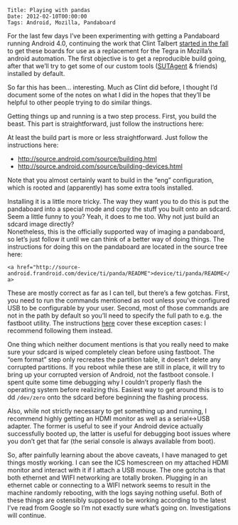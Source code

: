     Title: Playing with pandas
    Date: 2012-02-10T00:00:00
    Tags: Android, Mozilla, Pandaboard


For the last few days I&#8217;ve been experimenting with getting a Pandaboard running Android 4.0, continuing the work that Clint Talbert [started in the fall][1] to get these boards for use as a replacement for the Tegra in Mozilla&#8217;s android automation. The first objective is to get a reproducible build going, after that we&#8217;ll try to get some of our custom tools ([SUTAgent][2] &#038; friends) installed by default.

So far this has been&#8230; interesting. Much as Clint did before, I thought I&#8217;d document some of the notes on what I did in the hopes that they&#8217;ll be helpful to other people trying to do similar things. 

Getting things up and running is a two step process. First, you build the beast. This part is straightforward, just follow the instructions here:

At least the build part is more or less straightforward. Just follow the instructions here:

  * <http://source.android.com/source/building.html>
  * <http://source.android.com/source/building-devices.html>

Note that you almost certainly want to build in the &#8220;eng&#8221; configuration, which is rooted and (apparently) has some extra tools installed.

Installing it is a little more tricky. The way they want you to do this is put the pandaboard into a special mode and copy the stuff you built onto an sdcard. Seem a little funny to you? Yeah, it does to me too. Why not just build an sdcard image directly?  
Nonetheless, this is the officially supported way of imaging a pandaboard, so let&#8217;s just follow it until we can think of a better way of doing things.  The instructions for doing this on the pandaboard are located in the source tree here:

`<a href="http://source-android.frandroid.com/device/ti/panda/README">device/ti/panda/README</a>`

These are mostly correct as far as I can tell, but there&#8217;s a few gotchas. First, you need to run the commands mentioned as root unless you&#8217;ve configured USB to be configurable by your user. Second, most of those commands are not in the path by default so you&#8217;ll need to specify the full path to e.g. the fastboot utility. The instructions [here][3] cover these exception cases: I recommend following them instead. 

One thing which neither document mentions is that you really need to make sure your sdcard is wiped completely clean before using fastboot. The &#8220;oem format&#8221; step only recreates the partition table, it doesn&#8217;t delete any corrupted partitions. If you reboot while these are still in place, it will try to bring up your corrupted version of Android, not the fastboot console. I spent quite some time debugging why I couldn&#8217;t properly flash the operating system before realizing this. Easiest way to get around this is to dd `/dev/zero` onto the sdcard before beginning the flashing process.

Also, while not strictly necessary to get something up and running, I recommend highly getting an HDMI monitor as well as a serial<->USB adapter. The former is useful to see if your Android device actually successfully booted up, the latter is useful for debugging boot issues where you don&#8217;t get that far (the serial console is always available from boot).

So, after painfully learning about the above caveats, I have managed to get things mostly working. I can see the ICS homescreen on my attached HDMI monitor and interact with it if I attach a USB mouse. The one gotcha is that both ethernet and WIFI networking are totally broken. Plugging in an ethernet cable or connecting to a WIFI network seems to result in the machine randomly rebooting, with the logs saying nothing useful. Both of these things are ostensibly supposed to be working according to the latest I&#8217;ve read from Google so I&#8217;m not exactly sure what&#8217;s going on. Investigations will continue.

 [1]: http://cmtalbert.wordpress.com/2011/10/12/pandaboard-status/
 [2]: https://wiki.mozilla.org/Mobile/Fennec_Unittests/Remote_Testing
 [3]: http://fosiao.com/node/19